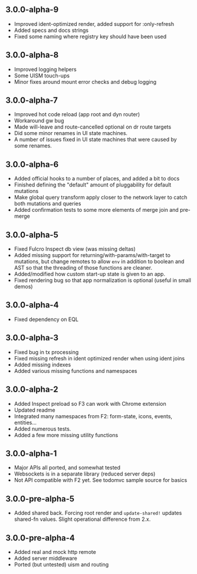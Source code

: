 3.0.0-alpha-9
-------------
- Improved ident-optimized render, added support for :only-refresh
- Added specs and docs strings
- Fixed some naming where registry key should have been used

3.0.0-alpha-8
-------------
- Improved logging helpers
- Some UISM touch-ups
- Minor fixes around mount error checks and debug logging

3.0.0-alpha-7
-------------
- Improved hot code reload (app root and dyn router)
- Workaround gw bug
- Made will-leave and route-cancelled optional on dr route targets
- Did some minor renames in UI state machines.
- A number of issues fixed in UI state machines that were caused by some
renames.

3.0.0-alpha-6
-------------
- Added official hooks to a number of places, and added a bit to docs
- Finished defining the "default" amount of pluggability for default mutations
- Make global query transform apply closer to the network layer to catch both mutations and queries
- Added confirmation tests to some more elements of merge join and pre-merge

3.0.0-alpha-5
-------------
- Fixed Fulcro Inspect db view (was missing deltas)
- Added missing support for returning/with-params/with-target to mutations,
but change remotes to allow `env` in addition to boolean and AST so that
the threading of those functions are cleaner.
- Added/modified how custom start-up state is given to an app.  
- Fixed rendering bug so that app normalization is optional (useful in small demos)

3.0.0-alpha-4
-------------
- Fixed dependency on EQL

3.0.0-alpha-3
-------------
- Fixed bug in tx processing
- Fixed missing refresh in ident optimized render when using ident joins
- Added missing indexes
- Added various missing functions and namespaces

3.0.0-alpha-2
-------------
- Added Inspect preload so F3 can work with Chrome extension
- Updated readme
- Integrated many namespaces from F2: form-state, icons, events, entities...
- Added numerous tests.
- Added a few more missing utility functions

3.0.0-alpha-1
-------------
- Major APIs all ported, and somewhat tested
- Websockets is in a separate library (reduced server deps)
- Not API compatible with F2 yet. See todomvc sample source for basics


3.0.0-pre-alpha-5
-----------------
- Added shared back. Forcing root render and `update-shared!` updates shared-fn values. Slight operational difference from 2.x.

3.0.0-pre-alpha-4
-----------------
- Added real and mock http remote
- Added server middleware
- Ported (but untested) uism and routing

